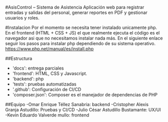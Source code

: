 #AsisControl – Sistema de Asistencia
Aplicación web para registrar entradas y salidas del personal, generar reportes en PDF y gestionar usuarios y roles.

#Instalacion
Por el momento se necesita tener instalado unicamente php. En el frontend (HTML + CSS + JS) el que realmente ejecuta el código es el navegador asi que no necesitamos instalar nada más.
En el siguiente enlace seguir los pasos para instalar php dependiendo de su sistema operativo.
https://www.php.net/manual/es/install.php

##Estructura

- 'docs': entrega parciales
- 'frontend': HTML, CSS y Javascript.
- 'backend': php
- 'tests': pruebas automatizadas
- '.github': Configuración de CI/CD
- 'composer.json': Composer es el manejador de dependencias de PHP

##Equipo
-Omar Enrique Téllez Sanabria: backend
-Cristopher Alexis Granja Astudillo: Pruebas y CI/CD
-Julio César Astudillo Bustamante: UX/UI
-Kevin Eduardo Valverde mullo: frontend
